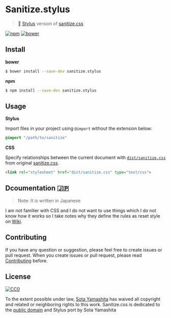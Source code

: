 # Sanitize.stylus

> :nut_and_bolt: [Stylus][stylus] version of [sanitize.css][sanitize]

[![npm][npm-badge]][npm-link]
[![bower][bower-badge]][bower-link]

## Install

**bower**

```bash
$ bower install --save-dev sanitize.stylus
```

**npm**

```bash
$ npm install --save-dev sanitize.stylus
```

## Usage

**Stylus**

Import files in your project using `@import` without the extension below:

```css
@import "/path/to/sanitize"
```

**CSS**

Specify relationships between the current document with [`dist/sanitize.css`][css] from original [sanitize.css][sanitize].

```html
<link rel="stylesheet" href="dist/sanitize.css" type="text/css">
```

## Dcoumentation :jp:

> Note: It is written in Japanese

I am not familier with CSS and I do not want to use things which I do not know how it works so I take notes why they define the rules as reset style on [Wiki](https://github.com/sotayamashita/sanitize.stylus/wiki).

## Contributing

If you have any question or suggestion, please feel free to create issues or pull request. When you create issues or pull request, please read [Contributing](CONTRIBUTING.md) before.


## License

[![CC0](http://i.creativecommons.org/p/zero/1.0/88x31.png)](http://creativecommons.org/publicdomain/zero/1.0/)

To the extent possible under law, [Sota Yamashita][me] has waived all copyright and related or neighboring rights to this work. Sanitize.css is dedicated to the [public domain][license] and Stylus port by Sota Yamashita


[stylus]: http://learnboost.github.io/stylus/
[sanitize]: https://github.com/jonathantneal/sanitize.css
[css]: https://github.com/jonathantneal/sanitize.css/blob/master/dist/sanitize.css
[license]: https://github.com/jonathantneal/sanitize.css/blob/master/LICENSE.md
[me]: https://github.com/sotayamashita
[npm-link]: https://www.npmjs.org/package/sanitize.stylus
[npm-badge]: https://img.shields.io/npm/v/sanitize.stylus.svg?style=flat-square
[bower-link]:  http://bower.io/search/?q=sanitize.stylus
[bower-badge]: https://img.shields.io/bower/v/sanitize.stylus.svg?style=flat-square
